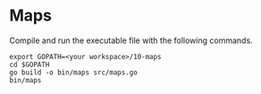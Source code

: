 # Maps
  
Compile and run the executable file with the following commands.

```
export GOPATH=<your workspace>/10-maps
cd $GOPATH
go build -o bin/maps src/maps.go
bin/maps
```
